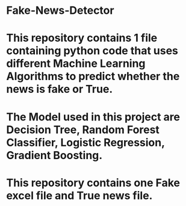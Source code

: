 # Fake-News-Detector
# This repository contains 1 file containing python code that uses different Machine Learning Algorithms to predict whether the news is fake or True.
# The Model used in this project are Decision Tree, Random Forest Classifier, Logistic Regression, Gradient Boosting.
# This repository contains one Fake excel file and True news file.
